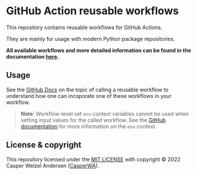 # GitHub Action reusable workflows

This repository contains reusable workflows for GitHub Actions.

They are mainly for usage with modern Python package repositories.

**All available workflows and more detailed information can be found in the documentation [here](https://CasperWA.github.io/gh-actions).**

## Usage

See the [GitHub Docs](https://docs.github.com/en/actions/using-workflows/reusing-workflows#calling-a-reusable-workflow) on the topic of calling a reusable workflow to understand how one can incoporate one of these workflows in your workflow.

> **Note**: Workflow-level set `env` context variables cannot be used when setting input values for the called workflow.
> See the [GitHub documentation](https://docs.github.com/en/actions/learn-github-actions/contexts#env-context) for more information on the `env` context.

## License & copyright

This repository licensed under the  [MIT LICENSE](LICENSE.md) with copyright &copy; 2022 Casper Welzel Andersen ([CasperWA](https://github.com/CasperWA)).
